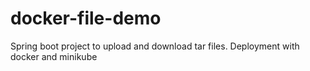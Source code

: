 # docker-file-demo
Spring boot project to upload and download tar files. Deployment with docker and minikube
